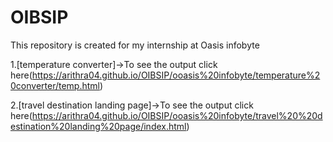 # OIBSIP
This repository is created for my internship at Oasis infobyte


1.[temperature converter]->To see the output click here(https://arithra04.github.io/OIBSIP/ooasis%20infobyte/temperature%20converter/temp.html)


2.[travel destination landing page]->To see the output click here(https://arithra04.github.io/OIBSIP/ooasis%20infobyte/travel%20%20destination%20landing%20page/index.html)



